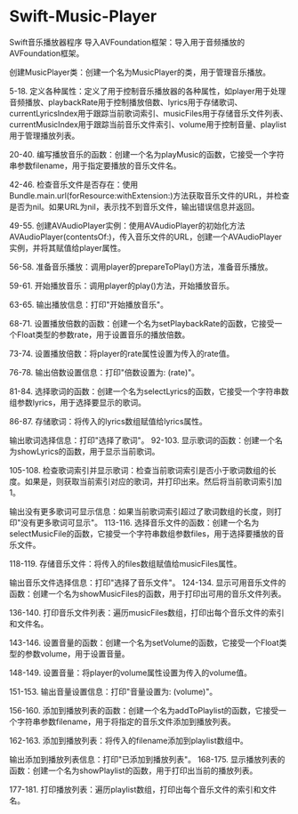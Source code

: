 # Swift-Music-Player
Swift音乐播放器程序
导入AVFoundation框架：导入用于音频播放的AVFoundation框架。

创建MusicPlayer类：创建一个名为MusicPlayer的类，用于管理音乐播放。

5-18. 定义各种属性：定义了用于控制音乐播放器的各种属性，如player用于处理音频播放、playbackRate用于控制播放倍数、lyrics用于存储歌词、currentLyricsIndex用于跟踪当前歌词索引、musicFiles用于存储音乐文件列表、currentMusicIndex用于跟踪当前音乐文件索引、volume用于控制音量、playlist用于管理播放列表。

20-40. 编写播放音乐的函数：创建一个名为playMusic的函数，它接受一个字符串参数filename，用于指定要播放的音乐文件名。

42-46. 检查音乐文件是否存在：使用Bundle.main.url(forResource:withExtension:)方法获取音乐文件的URL，并检查是否为nil。如果URL为nil，表示找不到音乐文件，输出错误信息并返回。

49-55. 创建AVAudioPlayer实例：使用AVAudioPlayer的初始化方法AVAudioPlayer(contentsOf:)，传入音乐文件的URL，创建一个AVAudioPlayer实例，并将其赋值给player属性。

56-58. 准备音乐播放：调用player的prepareToPlay()方法，准备音乐播放。

59-61. 开始播放音乐：调用player的play()方法，开始播放音乐。

63-65. 输出播放信息：打印"开始播放音乐"。

68-71. 设置播放倍数的函数：创建一个名为setPlaybackRate的函数，它接受一个Float类型的参数rate，用于设置音乐的播放倍数。

73-74. 设置播放倍数：将player的rate属性设置为传入的rate值。

76-78. 输出倍数设置信息：打印"倍数设置为: (rate)"。

81-84. 选择歌词的函数：创建一个名为selectLyrics的函数，它接受一个字符串数组参数lyrics，用于选择要显示的歌词。

86-87. 存储歌词：将传入的lyrics数组赋值给lyrics属性。

输出歌词选择信息：打印"选择了歌词"。
92-103. 显示歌词的函数：创建一个名为showLyrics的函数，用于显示当前歌词。

105-108. 检查歌词索引并显示歌词：检查当前歌词索引是否小于歌词数组的长度。如果是，则获取当前索引对应的歌词，并打印出来。然后将当前歌词索引加1。

输出没有更多歌词可显示信息：如果当前歌词索引超过了歌词数组的长度，则打印"没有更多歌词可显示"。
113-116. 选择音乐文件的函数：创建一个名为selectMusicFile的函数，它接受一个字符串数组参数files，用于选择要播放的音乐文件。

118-119. 存储音乐文件：将传入的files数组赋值给musicFiles属性。

输出音乐文件选择信息：打印"选择了音乐文件"。
124-134. 显示可用音乐文件的函数：创建一个名为showMusicFiles的函数，用于打印出可用的音乐文件列表。

136-140. 打印音乐文件列表：遍历musicFiles数组，打印出每个音乐文件的索引和文件名。

143-146. 设置音量的函数：创建一个名为setVolume的函数，它接受一个Float类型的参数volume，用于设置音量。

148-149. 设置音量：将player的volume属性设置为传入的volume值。

151-153. 输出音量设置信息：打印"音量设置为: (volume)"。

156-160. 添加到播放列表的函数：创建一个名为addToPlaylist的函数，它接受一个字符串参数filename，用于将指定的音乐文件添加到播放列表。

162-163. 添加到播放列表：将传入的filename添加到playlist数组中。

输出添加到播放列表信息：打印"已添加到播放列表"。
168-175. 显示播放列表的函数：创建一个名为showPlaylist的函数，用于打印出当前的播放列表。

177-181. 打印播放列表：遍历playlist数组，打印出每个音乐文件的索引和文件名。

